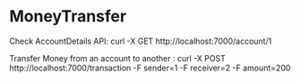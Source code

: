 # MoneyTransfer

Check AccountDetails API:
curl -X GET http://localhost:7000/account/1

Transfer Money from an account to another :
curl -X POST   http://localhost:7000/transaction   -F sender=1  -F receiver=2  -F amount=200
